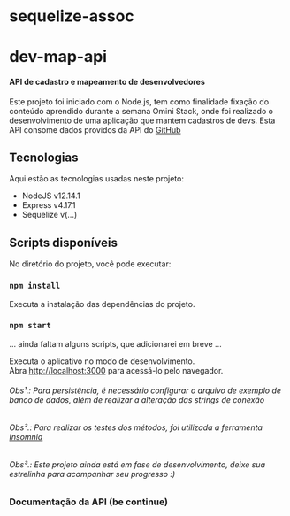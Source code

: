 # sequelize-assoc

# dev-map-api
#### API de cadastro e mapeamento de desenvolvedores
Este projeto foi iniciado com o Node.js, tem como finalidade fixação do conteúdo aprendido durante a semana Omini Stack, onde foi realizado o desenvolvimento de uma aplicação que mantem cadastros de devs.
Esta API consome dados providos da API do [GitHub](https://github.com) 

## Tecnologias 

Aqui estão as tecnologias usadas neste projeto:

* NodeJS v12.14.1
* Express v4.17.1
* Sequelize v(...)

## Scripts disponíveis

No diretório do projeto, você pode executar:

### `npm install`

Executa a instalação das dependências do projeto.

### `npm start`

... ainda faltam alguns scripts, que adicionarei em breve ...

Executa o aplicativo no modo de desenvolvimento.<br />
Abra [http://localhost:3000](http://localhost:3000) para acessá-lo pelo navegador.


###### *Obs¹.: Para persistência, é necessário configurar o arquivo de exemplo de banco de dados, além de realizar a alteração das strings de conexão*
###### *Obs².: Para realizar os testes dos métodos, foi utilizada a ferramenta [Insomnia](https://insomnia.rest/)*
###### *Obs³.: Este projeto ainda está em fase de desenvolvimento, deixe sua estrelinha para acompanhar seu progresso :)*

### Documentação da API (be continue)
